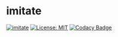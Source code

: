 # imitate
[![imitate](https://circleci.com/gh/darkLord19/imitate.svg?style=svg)](https://circleci.com/gh/darkLord19/imitate)
[![License: MIT](https://img.shields.io/badge/License-MIT-yellow.svg)](https://opensource.org/licenses/MIT)
[![Codacy Badge](https://api.codacy.com/project/badge/Grade/fa0efedad1504020a6e20fdeeb8f43d2)](https://www.codacy.com/manual/umangjparmar/imitate?utm_source=github.com&amp;utm_medium=referral&amp;utm_content=darkLord19/imitate&amp;utm_campaign=Badge_Grade)
